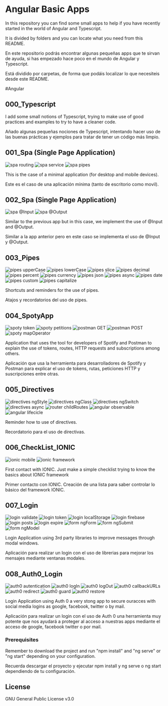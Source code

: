 # Angular Basic Apps

In this repository you can find some small apps to help if you have recently started in the world of Angular and Typescript.

It is divided by folders and you can locate what you need from this README.

En este repositorio podrás encontrar algunas pequeñas apps que te sirvan de ayuda, si has empezado hace poco en el mundo de Angular y Typescript.

Está dividido por carpetas, de forma que podáis localizar lo que necesiteis desde este README.

#Angular

## 000_Typescript

I add some small notions of Typescript, trying to make use of good practices and examples to try to have a cleaner code.

Añado algunas pequeñas nociones de Typescript, intentando hacer uso de las buenas prácticas y ejemplos para tratar de tener un código más limpio.

## 001_Spa (Single Page Application)
![spa routing](https://img.shields.io/badge/spa-routing-brightgreen.svg)
![spa service](https://img.shields.io/badge/spa-service-blue.svg)
![spa pipes](https://img.shields.io/badge/spa-pipes-brightgreen.svg)

This is the case of a minimal application (for desktop and mobile devices).

Este es el caso de una aplicación mínima (tanto de escritorio como movil).

## 002_Spa (Single Page Application)
![spa @Input](https://img.shields.io/badge/spa-@Input-brightgreen.svg)
![spa @Output](https://img.shields.io/badge/spa-@Output-blue.svg)

Similar to the previous app but in this case, we implement the use of @Input and @Output.

Similar a la app anterior pero en este caso se implementa el uso de @Input y @Output.

## 003_Pipes
![pipes upperCase](https://img.shields.io/badge/pipes-upperCase-brightgreen.svg)
![pipes lowerCase](https://img.shields.io/badge/pipes-lowerCase-blue.svg)
![pipes slice](https://img.shields.io/badge/pipes-slice-brightgreen.svg)
![pipes decimal](https://img.shields.io/badge/pipes-decimal-blue.svg)
![pipes percent](https://img.shields.io/badge/pipes-percent-brightgreen.svg)
![pipes currency](https://img.shields.io/badge/pipes-currency-blue.svg)
![pipes json](https://img.shields.io/badge/pipes-async-brightgreen.svg)
![pipes async](https://img.shields.io/badge/pipes-decimal-blue.svg)
![pipes date](https://img.shields.io/badge/pipes-date-brightgreen.svg)
![pipes custom](https://img.shields.io/badge/pipes-custom-blue.svg)
![pipes capitalize](https://img.shields.io/badge/pipes-capitalize-brightgreen.svg)

Shortcuts and reminders for the use of pipes.

Atajos y recordatorios del uso de pipes.

## 004_SpotyApp
![spoty token](https://img.shields.io/badge/pipes-token-brightgreen.svg)
![spoty petitions](https://img.shields.io/badge/pipes-petition-blue.svg)
![postman GET](https://img.shields.io/badge/postman-GET-brightgreen.svg)
![postman POST](https://img.shields.io/badge/postman-POST-blue.svg)
![spoty mapOperator](https://img.shields.io/badge/spoty-mapOperator-blue.svg)

Application that uses the tool for developers of Spotify and Postman to explain the use of tokens, routes, HTTP requests and subscriptions among others.

Aplicación que usa la herramienta para desarrolladores de Spotify y Postman para explicar el uso de tokens, rutas, peticiones HTTP y suscripciones entre otras.

## 005_Directives
![directives ngStyle](https://img.shields.io/badge/directives-ngStyle-brightgreen.svg)
![directives ngClass](https://img.shields.io/badge/directives-ngClass-blue.svg)
![directives ngSwitch](https://img.shields.io/badge/directives-ngSwitch-brightgreen.svg)
![directives async](https://img.shields.io/badge/directives-async-blue.svg)
![router childRoutes](https://img.shields.io/badge/router-childRoutes-brightgreen.svg)
![angular observable](https://img.shields.io/badge/angular-observable-blue.svg)
![angular lifecicle](https://img.shields.io/badge/angular-lifecicle-brightgreen.svg)

Reminder how to use of directives.

Recordatorio para el uso de directivas.

## 006_CheckList_IONIC
![ionic mobile](https://img.shields.io/badge/ionic-mobile-brightgreen.svg)
![ionic framework](https://img.shields.io/badge/ionic-framework-blue.svg)

First contact with IONIC. Just make a simple checklist trying to know the basics about IONIC framework

Primer contacto con IONIC. Creación de una lista para saber controlar lo básico del framework IONIC.

## 007_Login
![login validate](https://img.shields.io/badge/login-validate-brightgreen.svg)
![login token](https://img.shields.io/badge/login-token-blue.svg)
![login localStorage](https://img.shields.io/badge/login-localStorage-brightgreen.svg)
![login firebase](https://img.shields.io/badge/login-firebase-blue.svg)
![login posts](https://img.shields.io/badge/login-posts-brightgreen.svg)
![login expire](https://img.shields.io/badge/login-expire-blue.svg)
![form ngForm](https://img.shields.io/badge/form-ngForm-brightgreen.svg)
![form ngSubmit](https://img.shields.io/badge/form-ngSubmit-blue.svg)
![form ngModel](https://img.shields.io/badge/form-ngModel-brightgreen.svg)

Login Application using 3rd party libraries to improve messages through modal windows.

Aplicación para realizar un login con el uso de librerias para mejorar los mensajes mediante ventanas modales.

## 008_Auth0_Login
![auth0 autentication](https://img.shields.io/badge/auth0-autentication-brightgreen.svg)
![auth0 logIn](https://img.shields.io/badge/auth0-logIn-blue.svg)
![auth0 logOut](https://img.shields.io/badge/auth0-logOut-brightgreen.svg)
![auth0 callbackURLs](https://img.shields.io/badge/auth0-callbackURLs-blue.svg)
![auth0 redirect](https://img.shields.io/badge/auth0-redirect-brightgreen.svg)
![auth0 guard](https://img.shields.io/badge/auth0-guard-blue.svg)
![auth0 restore](https://img.shields.io/badge/auth0-restore-brightgreen.svg)

Login Application using Auth 0 a very stong app to secure ouracces with social media logins as google, facebook, twitter o by mail.

Aplicación para realizar un login con el uso de Auth 0 una herramienta muy potente que nos ayudará a proteger al acceso a nuestras apps mediante el acceso de google, facebook twitter o por mail.

### Prerequisites

Remember to download the project and run "npm install" and "ng serve" or "ng start" depending on your configuration.

Recuerda descargar el proyecto y ejecutar npm install y ng serve o ng start dependiendo de tu configuración.

## License

GNU General Public License v3.0
